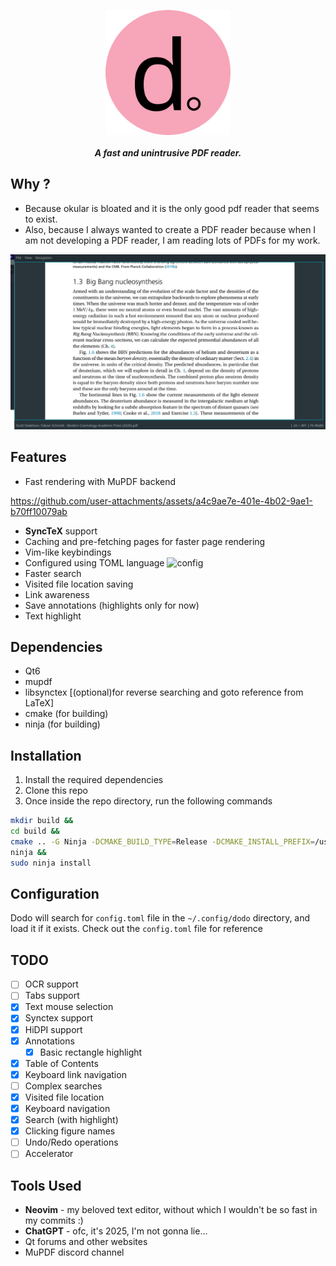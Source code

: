 <p align="center">
    <img src="./resources/dodo-rounded.svg" height="200px" width="200px"/><br><br>
<b><i>A fast and unintrusive PDF reader.</i></b>
</p>

## Why ?

- Because okular is bloated and it is the only good pdf reader that seems to exist.
- Also, because I always wanted to create a PDF reader because when I am not developing a
PDF reader, I am reading lots of PDFs for my work.

![dodo in action](./demo_pic.png)

## Features

- Fast rendering with MuPDF backend

https://github.com/user-attachments/assets/a4c9ae7e-401e-4b02-9ae1-b70ff10079ab

- **SyncTeX** support
- Caching and pre-fetching pages for faster page rendering
- Vim-like keybindings
- Configured using TOML language
![config](https://github.com/user-attachments/assets/59195e30-30dd-487f-8ef5-43c883063d91)
- Faster search
- Visited file location saving
- Link awareness
- Save annotations (highlights only for now)
- Text highlight

## Dependencies

- Qt6
- mupdf
- libsynctex \[(optional)for reverse searching and goto reference from LaTeX\]
- cmake (for building)
- ninja (for building)

## Installation

1. Install the required dependencies
2. Clone this repo
3. Once inside the repo directory, run the following commands

```bash
mkdir build &&
cd build &&
cmake .. -G Ninja -DCMAKE_BUILD_TYPE=Release -DCMAKE_INSTALL_PREFIX=/usr &&
ninja &&
sudo ninja install
```

## Configuration

Dodo will search for `config.toml` file in the `~/.config/dodo` directory, and load it if it exists.
Check out the `config.toml` file for reference

## TODO

- [ ] OCR support
- [ ] Tabs support
- [X] Text mouse selection
- [X] Synctex support
- [X] HiDPI support
- [X] Annotations
    - [X] Basic rectangle highlight
    <!-- - [ ] Word aware highlight -->
- [X] Table of Contents
- [X] Keyboard link navigation
- [ ] Complex searches
- [X] Visited file location
- [X] Keyboard navigation
- [X] Search (with highlight)
- [X] Clicking figure names
- [ ] Undo/Redo operations
- [ ] Accelerator

## Tools Used

- **Neovim** - my beloved text editor, without which I wouldn't be so fast in my commits :)
- **ChatGPT** - ofc, it's 2025, I'm not gonna lie...
- Qt forums and other websites
- MuPDF discord channel
